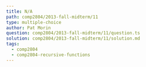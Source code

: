 ```yaml
---
title: N/A
path: comp2804/2013-fall-midterm/11
type: multiple-choice
author: Pat Morin
question: comp2804/2013-fall-midterm/11/question.ts
solution: comp2804/2013-fall-midterm/11/solution.md
tags:
  - comp2804
  - comp2804-recursive-functions
---
```

